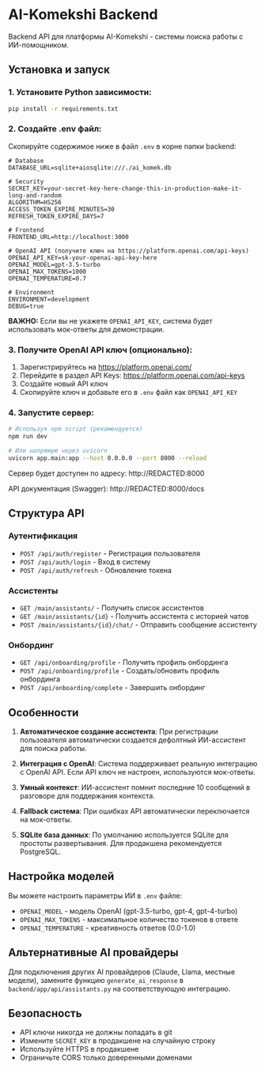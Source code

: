 # AI-Komekshi Backend

Backend API для платформы AI-Komekshi - системы поиска работы с ИИ-помощником.

## Установка и запуск

### 1. Установите Python зависимости:

```bash
pip install -r requirements.txt
```

### 2. Создайте .env файл:

Скопируйте содержимое ниже в файл `.env` в корне папки backend:

```env
# Database
DATABASE_URL=sqlite+aiosqlite:///./ai_komek.db

# Security
SECRET_KEY=your-secret-key-here-change-this-in-production-make-it-long-and-random
ALGORITHM=HS256
ACCESS_TOKEN_EXPIRE_MINUTES=30
REFRESH_TOKEN_EXPIRE_DAYS=7

# Frontend
FRONTEND_URL=http://localhost:3000

# OpenAI API (получите ключ на https://platform.openai.com/api-keys)
OPENAI_API_KEY=sk-your-openai-api-key-here
OPENAI_MODEL=gpt-3.5-turbo
OPENAI_MAX_TOKENS=1000
OPENAI_TEMPERATURE=0.7

# Environment
ENVIRONMENT=development
DEBUG=true
```

**ВАЖНО:** Если вы не укажете `OPENAI_API_KEY`, система будет использовать мок-ответы для демонстрации.

### 3. Получите OpenAI API ключ (опционально):

1. Зарегистрируйтесь на https://platform.openai.com/
2. Перейдите в раздел API Keys: https://platform.openai.com/api-keys
3. Создайте новый API ключ
4. Скопируйте ключ и добавьте его в `.env` файл как `OPENAI_API_KEY`

### 4. Запустите сервер:

```bash
# Используя npm script (рекомендуется)
npm run dev

# Или напрямую через uvicorn
uvicorn app.main:app --host 0.0.0.0 --port 8000 --reload
```

Сервер будет доступен по адресу: http://REDACTED:8000

API документация (Swagger): http://REDACTED:8000/docs

## Структура API

### Аутентификация

-   `POST /api/auth/register` - Регистрация пользователя
-   `POST /api/auth/login` - Вход в систему
-   `POST /api/auth/refresh` - Обновление токена

### Ассистенты

-   `GET /main/assistants/` - Получить список ассистентов
-   `GET /main/assistants/{id}` - Получить ассистента с историей чатов
-   `POST /main/assistants/{id}/chat/` - Отправить сообщение ассистенту

### Онбординг

-   `GET /api/onboarding/profile` - Получить профиль онбординга
-   `POST /api/onboarding/profile` - Создать/обновить профиль онбординга
-   `POST /api/onboarding/complete` - Завершить онбординг

## Особенности

1. **Автоматическое создание ассистента**: При регистрации пользователя автоматически создается дефолтный ИИ-ассистент для поиска работы.

2. **Интеграция с OpenAI**: Система поддерживает реальную интеграцию с OpenAI API. Если API ключ не настроен, используются мок-ответы.

3. **Умный контекст**: ИИ-ассистент помнит последние 10 сообщений в разговоре для поддержания контекста.

4. **Fallback система**: При ошибках API автоматически переключается на мок-ответы.

5. **SQLite база данных**: По умолчанию используется SQLite для простоты развертывания. Для продакшена рекомендуется PostgreSQL.

## Настройка моделей

Вы можете настроить параметры ИИ в `.env` файле:

-   `OPENAI_MODEL` - модель OpenAI (gpt-3.5-turbo, gpt-4, gpt-4-turbo)
-   `OPENAI_MAX_TOKENS` - максимальное количество токенов в ответе
-   `OPENAI_TEMPERATURE` - креативность ответов (0.0-1.0)

## Альтернативные AI провайдеры

Для подключения других AI провайдеров (Claude, Llama, местные модели), замените функцию `generate_ai_response` в `backend/app/api/assistants.py` на соответствующую интеграцию.

## Безопасность

-   API ключи никогда не должны попадать в git
-   Измените `SECRET_KEY` в продакшене на случайную строку
-   Используйте HTTPS в продакшене
-   Ограничьте CORS только доверенными доменами
